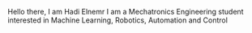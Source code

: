 Hello there, 
I am Hadi Elnemr
I am a Mechatronics Engineering student interested in Machine Learning, Robotics, Automation and Control

